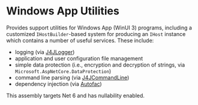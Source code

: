 # Windows App Utilities

Provides support utilities for Windows App (WinUI 3) programs, including
a customized `IHostBuilder`-based system for producing an `IHost` instance 
which contains a number of useful services. These include:

- logging (via [J4JLogger](https://github.com/markolbert/J4JLogging))
- application and user configuration file management
- simple data protection (i.e., encryption and decryption of strings, via `Microsoft.AspNetCore.DataProtection`)
- command line parsing (via [J4JCommandLine](https://github.com/markolbert/J4JCommandLine))
- dependency injection (via [Autofac](https://autofac.org/))

This assembly targets Net 6 and has nullability enabled.

